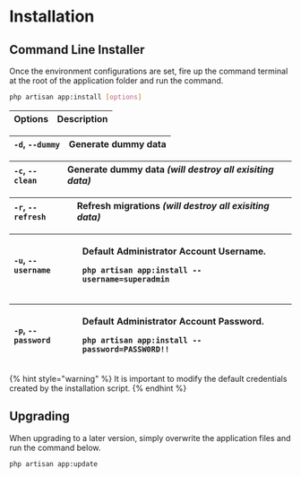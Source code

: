 # Installation

## Command Line Installer

Once the environment configurations are set, fire up the command terminal at the root of the application folder and run the command.

```bash
php artisan app:install [options]
```

| Options | Description |
| :--- | :--- |


| `-d`, `--dummy` | Generate dummy data |
| :--- | :--- |


| `-c`, `--clean` | Generate dummy data _\(will destroy all exisiting data\)_ |
| :--- | :--- |


| `-r`, `--refresh` | Refresh migrations _\(will destroy all exisiting data\)_ |
| :--- | :--- |


<table>
  <thead>
    <tr>
      <th style="text-align:left"><code>-u</code>, <code>--username</code>
      </th>
      <th style="text-align:left">
        <p>Default Administrator Account Username.</p>
        <p><code>php artisan app:install --username=superadmin</code>
        </p>
      </th>
    </tr>
  </thead>
  <tbody></tbody>
</table><table>
  <thead>
    <tr>
      <th style="text-align:left"><code>-p</code>, <code>--password</code>
      </th>
      <th style="text-align:left">
        <p>Default Administrator Account Password.</p>
        <p><code>php artisan app:install --password=PASSW0RD!!</code>
        </p>
      </th>
    </tr>
  </thead>
  <tbody></tbody>
</table>{% hint style="warning" %}
It is important to modify the default credentials created by the installation script.
{% endhint %}

## Upgrading

When upgrading to a later version, simply overwrite the application files and run the command below.

```bash
php artisan app:update
```

